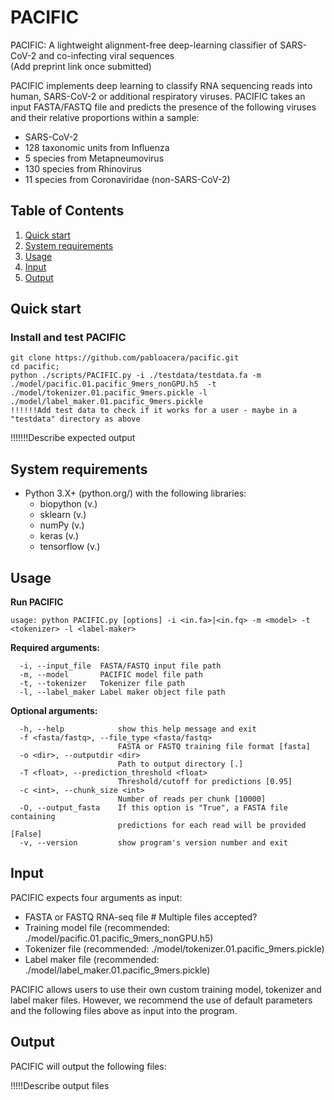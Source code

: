 # PACIFIC 

PACIFIC: A lightweight alignment-free deep-learning classifier of SARS-CoV-2 and co-infecting viral sequences  
(Add preprint link once submitted)

PACIFIC implements deep learning to classify RNA sequencing reads into human, SARS-CoV-2 or additional respiratory viruses. PACIFIC takes an input FASTA/FASTQ file and predicts the presence of the following viruses and their relative proportions within a sample:
- SARS-CoV-2
- 128 taxonomic units from Influenza
- 5 species from Metapneumovirus
- 130 species from Rhinovirus 
- 11 species from Coronaviridae (non-SARS-CoV-2)

## Table of Contents

1. [Quick start](#Quick-start)
1. [System requirements](#System-requirements)
1. [Usage](#Usage)
1. [Input](#Input)
1. [Output](#Output)

## Quick start

### Install and test PACIFIC
```
git clone https://github.com/pabloacera/pacific.git
cd pacific;
python ./scripts/PACIFIC.py -i ./testdata/testdata.fa -m ./model/pacific.01.pacific_9mers_nonGPU.h5  -t ./model/tokenizer.01.pacific_9mers.pickle -l ./model/label_maker.01.pacific_9mers.pickle
!!!!!!Add test data to check if it works for a user - maybe in a "testdata" directory as above
```
!!!!!!!Describe expected output

## System requirements
- Python 3.X+ (python.org/) with the following libraries:
    - biopython (v.)
    - sklearn (v.)
    - numPy (v.)
    - keras (v.)
    - tensorflow (v.)

## Usage

**Run PACIFIC**
```
usage: python PACIFIC.py [options] -i <in.fa>|<in.fq> -m <model> -t <tokenizer> -l <label-maker>
```

**Required arguments:**
```
  -i, --input_file  FASTA/FASTQ input file path
  -m, --model       PACIFIC model file path
  -t, --tokenizer   Tokenizer file path
  -l, --label_maker Label maker object file path
```

**Optional arguments:**
```
  -h, --help            show this help message and exit
  -f <fasta/fastq>, --file_type <fasta/fastq>
                        FASTA or FASTQ training file format [fasta]
  -o <dir>, --outputdir <dir>
                        Path to output directory [.]
  -T <float>, --prediction_threshold <float>
                        Threshold/cutoff for predictions [0.95]
  -c <int>, --chunk_size <int>
                        Number of reads per chunk [10000]
  -O, --output_fasta    If this option is "True", a FASTA file containing
                        predictions for each read will be provided [False]
  -v, --version         show program's version number and exit
```

## Input 
PACIFIC expects four arguments as input: 
 - FASTA or FASTQ RNA-seq file # Multiple files accepted?
 - Training model file (recommended: ./model/pacific.01.pacific_9mers_nonGPU.h5)
 - Tokenizer file (recommended: ./model/tokenizer.01.pacific_9mers.pickle)
 - Label maker file (recommended: ./model/label_maker.01.pacific_9mers.pickle)

PACIFIC allows users to use their own custom training model, tokenizer and label maker files. However, we recommend the use of default parameters and the following files above as input into the program.

## Output
PACIFIC will output the following files:

!!!!!Describe output files

